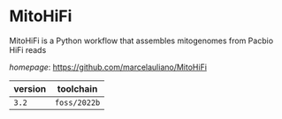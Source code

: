 # MitoHiFi

MitoHiFi is a Python workflow that assembles mitogenomes from Pacbio HiFi reads

*homepage*: <https://github.com/marcelauliano/MitoHiFi>

version | toolchain
--------|----------
``3.2`` | ``foss/2022b``
